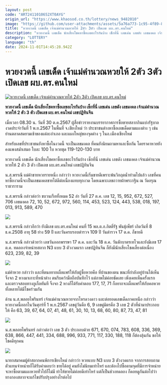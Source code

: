 ```yaml
---
layout: post
code: "ART2411010652XT0AYG"
origin_url: "https://www.khaosod.co.th/lottery/news_9482010"
image: "https://github.com/user-attachments/assets/5a76a773-1c95-4f89-84d3-311de962df25"
title: "หวยงวดนี้ เลขเด็ด เจ้าแม่คำนวณหวยให้ 2ตัว 3ตัว เปิดเลข ผบ.ตร.คนใหม่"
description: "หวยงวดนี้ เลขเด็ด นักเสี่ยงโชคหาซื้อเลขอะไรกันบ้าง เช็กที่นี่ เลขเด่น เลขดัง เลขมงคล เจ้าแม่คำนวณหวยให้ 2 ตัว 3 ตัว เปิดเลข ผบ.ตร.คนใหม่ เลขปฏิทินจีน"
category: "LOTTERY"
language: "th"
date: 2024-11-01T14:45:28.942Z
---
```


# หวยงวดนี้ เลขเด็ด เจ้าแม่คำนวณหวยให้ 2ตัว 3ตัว เปิดเลข ผบ.ตร.คนใหม่

[![หวยงวดนี้ เลขเด็ด เจ้าแม่คำนวณหวยให้ 2ตัว 3ตัว เปิดเลข ผบ.ตร.คนใหม่](https://www.khaosod.co.th/wpapp/uploads/2024/10/Lucky-number.jpg "หวยงวดนี้ เลขเด็ด เจ้าแม่คำนวณหวยให้ 2ตัว 3ตัว เปิดเลข ผบ.ตร.คนใหม่")](https://www.khaosod.co.th/wpapp/uploads/2024/10/Lucky-number.jpg)

**หวยงวดนี้ เลขเด็ด นักเสี่ยงโชคหาซื้อเลขอะไรกันบ้าง เช็กที่นี่ เลขเด่น เลขดัง เลขมงคล เจ้าแม่คำนวณหวยให้ 2 ตัว 3 ตัว เปิดเลข ผบ.ตร.คนใหม่ เลขปฏิทินจีน**

เมื่อเวลา 08.30 น. วันที่ 30 ต.ค.2567 ผู้สื่อข่าวรายงานบรรยากาศการซื้อขายสลากกินแบ่งรัฐบาลงวดประจำวันที่ 1 พ.ย.2567 ในพื้นที่ จ.เชียงใหม่ ว่า ประชาชนต่างหาซื้อเลขเด็ดตามแผงต่าง ๆ เช่น ย่านตลาดสดยามเช้าของแต่ละอำเภอ และแผงใหญ่ของจุดต่าง ๆ ในอ.เมืองเชียงใหม่

สำหรับเลขที่ประชาชนยังหาซื้อในงวดนี้ จะเป็นเลขมงคล ที่คนยังนิยมถามหาและซื้อกัน โดยราคาหวยยังคงแพงสม่ำเสมอ ใบละ 100 ใบ หวยชุด 119-120-130 บาท

หวยงวดนี้ เลขเด็ด นักเสี่ยงโชคหาซื้อเลขอะไรกันบ้าง เช็กที่นี่ เลขเด่น เลขดัง เลขมงคล เจ้าแม่คำนวณหวยให้ 2 ตัว 3 ตัว เปิดเลข ผบ.ตร.คนใหม่ เลขปฏิทินจีน

น.ส.พรรณี แม่ค้าขายหวยรายหนึ่ง กล่าวว่า หวยงวดนี้เริ่มขายดีเพราะพ้นวิกฤตน้ำท่วมไปแล้ว เลขที่คนหาซื้องวดนี้จะเป็นเลขมงคลขายได้ดีต่อเนื่องแทบทุกงวด โดยเฉพาะเลขถวายผ้าพระกฐิน ณ วัดอรุณราชวราราม

น.ส.พรรณี กล่าวต่อว่า ขบวนเรือทั้งหมด 52 ลำ วันที่ 27 ต.ค. เลข 12, 15, 952, 672, 527, 706 เลขมงคล 72, 10, 52, 672, 972, 560, 114, 453, 523, 124, 443, 538, 018, 197, 013, 913, 589, 470

[![](https://www.khaosod.co.th/wpapp/uploads/2024/10/30-หวย1.jpg)](https://www.khaosod.co.th/wpapp/uploads/2024/10/30-หวย1.jpg)

น.ส.พรรณี กล่าวอีกว่า ยังมีเลข ผบ.ตร.คนใหม่ คนที่ 15 พล.ต.อ.กิตติ์รัฐ พันธุ์เพ็ชร์ เกิดวันที่ 8 ธ.ค.2508 อายุ 58 ย่าง 59 ปี และวันครบรอบตำรวจ 109 ปี วันตำรวจ 17 ต.ค. ก็ขายดี

น.ส.พรรณี กล่าวด้วยว่า เลขวันออกพรรษา 17 ต.ค. และวัน 18 ต.ค. วันตักบาตรเทโวและยังมีเลข 17 ต.ค. ทดลองจำหน่ายสลาก N3 แบบ 3 ตัวงวดแรก เลขปฏิทินจีน ก็ยังมีนักเสี่ยงโชคเลี้ยงต่อเนื่อง 623, 239, 82, 39

[![](https://www.khaosod.co.th/wpapp/uploads/2024/10/30-หวย2.jpg)](https://www.khaosod.co.th/wpapp/uploads/2024/10/30-หวย2.jpg)

แม่ค้าหวย กล่าวว่า และที่ตนอยากเผื่อแพร่ให้กับผู้ซื้อหวยคือ ที่บ้านของตน ขณะที่กำลังอยู่บ้านได้เห็นจิ้งจก 2 หางมาเกาะที่หน้าต่าง ตนรีบคว้ามือถือบันทึกไว้ แต่ภาพไม่ค่อยชัดเลย เพิ่งเคยเห็นครั้งแรก และตรวจสอบทางกูเกิ้ลทันที จิ้งจก 2 หางก็ได้รับคำตอบ 177, 17, 71 ก็อยากจะเผื่อแพร่ให้กับคอหวยทั้งหลายได้มีโชคร่วมกัน

ด้าน น.ส.พลอยไพรินทร์ เจ้าแม่คำนวณหวยจากโหรดวงดาว และต่อยอดเลขเด็ดภาคเหนือ กล่าวว่า หวยงวดนี้ออกในวันศุกร์ที่ 1 พ.ย.2567 เลขคู่วันคือ 6, 9 เลขคู่มิตรคือ 3 เลข 2 ตัวที่นำมาประกอบให้ คือ 63, 39, 67, 64, 07, 41, 48, 61, 30, 10, 13, 68, 60, 80, 87, 73, 47, 81

[![](https://www.khaosod.co.th/wpapp/uploads/2024/10/30-หวย4.jpg)](https://www.khaosod.co.th/wpapp/uploads/2024/10/30-หวย4.jpg)

น.ส.พลอยไพรินทร์ กล่าวต่อว่า เลข 3 ตัว ประกอบด้วย 671, 670, 074, 783, 608, 336, 369, 638, 866, 447, 441, 334, 688, 996, 933, 771, 117, 330, 188, 118 ก็ต้องลุ้นกัน ขอให้โชคดีทุกคน

[![](https://www.khaosod.co.th/wpapp/uploads/2024/10/30-หวย5.jpeg)](https://www.khaosod.co.th/wpapp/uploads/2024/10/30-หวย5.jpeg)

นายกสมาคมผู้ค้าสลากคนพิการเชียงใหม่ กล่าวว่า หวยแบบ N3 แบบ 3 ตัวงวดแรก จากการสอบถามตัวแทนจำหน่ายก็ได้รับคำตอบว่า ขายได้อยู่ คนยังไม่นิยมเท่าไหร่ และต้องไปซื้อตามจุดที่มีการจำหน่าย จะหาซื้อตามแผงหวยทั่วไปก็ไม่มี ทำให้ขายไม่ค่อยดีเท่าไหร่ แต่ก็เป็นช่วงทดลอง ก็คอยดูกันต่อไปว่า ทางกองสลากจะแก้ไขปรับปรุงอย่างไรต่อไป